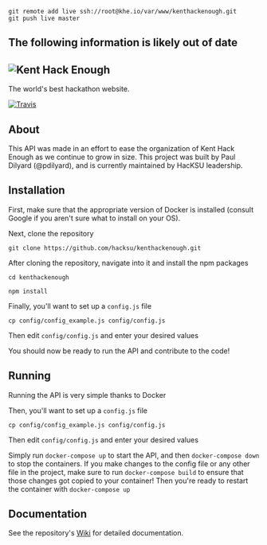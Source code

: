 
```
git remote add live ssh://root@khe.io/var/www/kenthackenough.git
git push live master
```


## The following information is likely out of date

![Kent Hack Enough](https://khe.io/img/blue_logo.svg "Kent Hack Enough")
---
The world's best hackathon website.

[![Travis](https://img.shields.io/travis/rust-lang/rust.svg)]()

## About
This API was made in an effort to ease the organization of Kent Hack Enough as we continue to grow in size. This project was built by Paul Dilyard (@pdilyard), and is currently maintained by HacKSU leadership.

## Installation
First, make sure that the appropriate version of Docker is installed (consult Google if you aren't sure what to install on your OS).

Next, clone the repository

``` git clone https://github.com/hacksu/kenthackenough.git ```

After cloning the repository, navigate into it and install the npm packages

``` cd kenthackenough ```

``` npm install ```

Finally, you'll want to set up a `config.js` file

``` cp config/config_example.js config/config.js ```

Then edit `config/config.js` and enter your desired values

You should now be ready to run the API and contribute to the code!

## Running
Running the API is very simple thanks to Docker

Then, you'll want to set up a `config.js` file

``` cp config/config_example.js config/config.js ```

Then edit `config/config.js` and enter your desired values

Simply run
``` docker-compose up ```
to start the API, and then
``` docker-compose down ```
to stop the containers.
If you make changes to the config file or any other file in the project, make sure to run
`docker-compose build` to ensure that those changes got copied to your container!
Then you're ready to restart the container with `docker-compose up`

## Documentation
See the repository's [Wiki](https://github.com/hacksu/kenthackenough/wiki) for detailed documentation.
